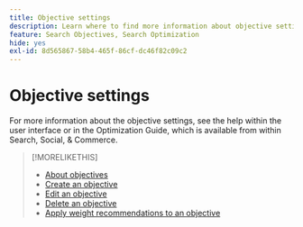 ```yaml
---
title: Objective settings
description: Learn where to find more information about objective settings.
feature: Search Objectives, Search Optimization
hide: yes
exl-id: 8d565867-58b4-465f-86cf-dc46f82c09c2
---
```

# Objective settings

For more information about the objective settings, see the help within the user interface or in the Optimization Guide, which is available from within Search, Social, & Commerce.

>[!MORELIKETHIS]
>
>* [About objectives](objective-about.md)
>* [Create an objective](objective-create.md)
>* [Edit an objective](objective-edit.md)
>* [Delete an objective](objective-delete.md)
>* [Apply weight recommendations to an objective](objective-apply-weight-recommendations.md)
